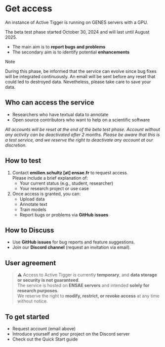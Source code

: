 # Get access

An instance of Active Tigger is running on GENES servers with a GPU.

The beta test phase started October 30, 2024 and will last until August 2025.

- The main aim is to **report bugs and problems**
- The secondary aim is to identify potential **enhancements**

> [!NOTE]
> During this phase, be informed that the service can evolve since bug fixes will be integrated continuously. An email will be sent before any reset that could led to destroyed data. Nevetheless, please take care to save your data.

## Who can access the service

- Researchers who have textual data to annotate
- Open source contributors who want to help on a scientific software

*All accounts will be reset at the end of the beta test phase. Account without any activity can be deactivated after 2 months. Please be aware that this is a test service, and we reserve the right to deactivate any account at our discretion.*

## How to test

1. Contact **emilien.schultz [at] ensae.fr** to request access.  
   Please include a brief explanation of:
   - Your current status (e.g., student, researcher)
   - Your research project or use case
2. Once access is granted, you can:
   - Upload data
   - Annotate text
   - Train models
   - Report bugs or problems via **GitHub issues**

## How to Discuss

- Use **GitHub issues** for bug reports and feature suggestions.
- Join our **Discord channel** (request an invitation via email).

## User agreement

> ⚠️ Access to Active Tigger is currently **temporary**, and **data storage or security is not guaranteed**.  
> The service is hosted on **ENSAE servers** and intended **solely for research purposes**.  
> We reserve the right to **modify, restrict, or revoke access** at any time without notice.

## To get started
- Request account (email above)
- Introduce yourself and your project on the Discord server
- Check out the Quick Start guide